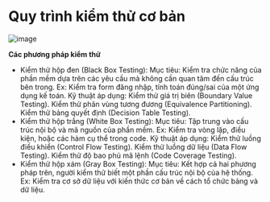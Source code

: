 # Quy trình kiểm thử cơ bản
![image](https://github.com/user-attachments/assets/2b0e9046-ea1d-402d-82cd-7069b372208d)

**Các phương pháp kiểm thử**
  - Kiểm thử hộp đen (Black Box Testing):
    Mục tiêu: Kiểm tra chức năng của phần mềm dựa trên các yêu cầu mà không cần quan tâm đến cấu trúc bên trong.
    Ex: Kiểm tra form đăng nhập, tính toán đúng/sai của một ứng dụng kế toán.
    Kỹ thuật áp dụng:
    Kiểm thử giá trị biên (Boundary Value Testing).
    Kiểm thử phân vùng tương đương (Equivalence Partitioning).
    Kiểm thử bảng quyết định (Decision Table Testing).
  - Kiểm thử hộp trắng (White Box Testing):
    Mục tiêu: Tập trung vào cấu trúc nội bộ và mã nguồn của phần mềm.
    Ex: Kiểm tra vòng lặp, điều kiện, hoặc các hàm cụ thể trong code.
    Kỹ thuật áp dụng:
    Kiểm thử luồng điều khiển (Control Flow Testing).
    Kiểm thử luồng dữ liệu (Data Flow Testing).
    Kiểm thử độ bao phủ mã lệnh (Code Coverage Testing).
  - Kiểm thử hộp xám (Gray Box Testing):
    Mục tiêu: Kết hợp cả hai phương pháp trên, người kiểm thử biết một phần cấu trúc nội bộ của hệ thống.
    Ex: Kiểm tra cơ sở dữ liệu với kiến thức cơ bản về cách tổ chức bảng và dữ liệu.
